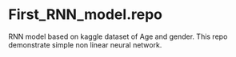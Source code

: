 # First_RNN_model.repo
RNN model based on kaggle dataset of Age and gender. This repo demonstrate simple non linear neural network.
